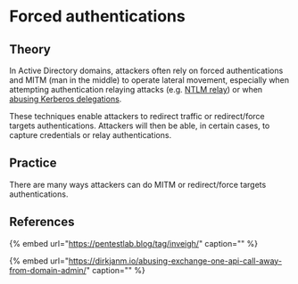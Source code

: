 # Forced authentications

## Theory

In Active Directory domains, attackers often rely on forced authentications and MITM \(man in the middle\) to operate lateral movement, especially when attempting authentication relaying attacks \(e.g. [NTLM relay](../abusing-ntlm/ntlm-relay.md)\) or when [abusing Kerberos delegations](../abusing-kerberos/kerberos-delegations.md).

These techniques enable attackers to redirect traffic or redirect/force targets authentications. Attackers will then be able, in certain cases, to capture credentials or relay authentications.

## Practice

There are many ways attackers can do MITM or redirect/force targets authentications.

## References

{% embed url="https://pentestlab.blog/tag/inveigh/" caption="" %}

{% embed url="https://dirkjanm.io/abusing-exchange-one-api-call-away-from-domain-admin/" caption="" %}

